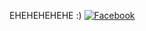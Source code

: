 EHEHEHEHEHE :)
[![Facebook](https://repology.org/badge/vertical-allrepos/awesome.svg)]([https://repology.org/project/awesome/versions](https://www.facebook.com/pyel.franco/))
